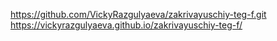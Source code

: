 https://github.com/VickyRazgulyaeva/zakrivayuschiy-teg-f.git
https://vickyrazgulyaeva.github.io/zakrivayuschiy-teg-f/